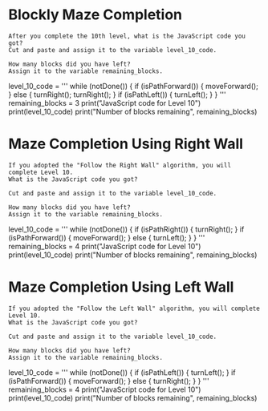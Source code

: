 # Blockly Maze Completion
```
After you complete the 10th level, what is the JavaScript code you got? 
Cut and paste and assign it to the variable level_10_code.

How many blocks did you have left? 
Assign it to the variable remaining_blocks.

```
level_10_code = '''
while (notDone()) {
  if (isPathForward()) {
    moveForward();
  } else {
    turnRight();
    turnRight();
  }
  if (isPathLeft()) {
    turnLeft();
  }
}
'''
remaining_blocks = 3
print("JavaScript code for Level 10")
print(level_10_code)
print("Number of blocks remaining", remaining_blocks)


# Maze Completion Using Right Wall

```
If you adopted the "Follow the Right Wall" algorithm, you will complete Level 10. 
What is the JavaScript code you got? 

Cut and paste and assign it to the variable level_10_code.

How many blocks did you have left? 
Assign it to the variable remaining_blocks.

```

level_10_code = '''
while (notDone()) 
{
  if (isPathRight()) 
  {
    turnRight();
  }
  if (isPathForward()) 
  {
    moveForward();
  } else 
  {
    turnLeft();
  }
}
'''
remaining_blocks = 4
print("JavaScript code for Level 10")
print(level_10_code)
print("Number of blocks remaining", remaining_blocks)

# Maze Completion Using Left Wall

```
If you adopted the "Follow the Left Wall" algorithm, you will complete Level 10. 
What is the JavaScript code you got? 

Cut and paste and assign it to the variable level_10_code.

How many blocks did you have left? 
Assign it to the variable remaining_blocks.
```

level_10_code = '''
while (notDone()) 
{
      if (isPathLeft()) 
      {
        turnLeft();
      }
      if (isPathForward()) 
      {
        moveForward();
      } 
      else 
      {
        turnRight();
      }
}
'''
remaining_blocks = 4
print("JavaScript code for Level 10")
print(level_10_code)
print("Number of blocks remaining", remaining_blocks)
